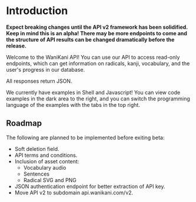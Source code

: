 # Introduction

<aside class="warning">
<strong>Expect breaking changes until the API v2 framework has been solidified. Keep in mind this is an alpha! There may be more endpoints to come and the structure of API results can be changed dramatically before the release.</strong>
</aside>

Welcome to the WaniKani API! You can use our API to access read-only endpoints, which can get information on radicals, kanji, vocabulary, and the user's progress in our database.

All responses return JSON.

We currently have examples in Shell and Javascript! You can view code examples in the dark area to the right, and you can switch the programming language of the examples with the tabs in the top right.

## Roadmap

The following are planned to be implemented before exiting beta:

* Soft deletion field.
* API terms and conditions.
* Inclusion of asset content:
  * Vocabulary audio
  * Sentences
  * Radical SVG and PNG
* JSON authentication endpoint for better extraction of API key.
* Move API v2 to subdomain api.wanikani.com/v2.
